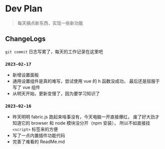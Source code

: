 # Dev Plan

> 每天搞点新东西，实现一些新功能

## ChangeLogs

`git commit` 日志写累了，每天的工作记录在这里吧

### `2023-02-17`

- 新增设置面板
- 通用设置组件是真的难写，尝试使用 vue 的 h 函数没成功，
  最后还是屈服于写了 vue 组件
- 从明天开始，更新变慢了，因为要学习知识了


### `2023-02-16`

- 昨天明明 fabric.js 跑起来啥事没有，今天电脑一开直接爆红，
  废了好大劲才知道它的 browser 和 node 模块没分开（npm 安装），
  所以不如直接挂 `<script>` 标签来的方便
- 写了一点内置插件功能代码
- 完善了难看的 ReadMe.md